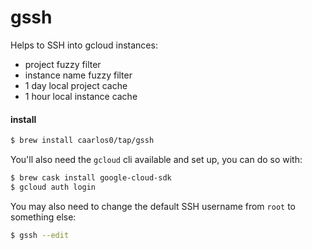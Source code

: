 # gssh

Helps to SSH into gcloud instances:

- project fuzzy filter
- instance name fuzzy filter
- 1 day local project cache
- 1 hour local instance cache

#### install

```sh
$ brew install caarlos0/tap/gssh
```

You'll also need the `gcloud` cli available and set up, you can do so with:

```sh
$ brew cask install google-cloud-sdk
$ gcloud auth login
```

You may also need to change the default SSH username from `root` to something
else:

```sh
$ gssh --edit
```
